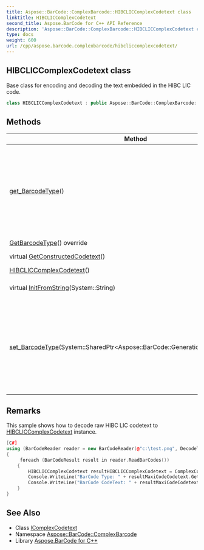 ```yaml
---
title: Aspose::BarCode::ComplexBarcode::HIBCLICComplexCodetext class
linktitle: HIBCLICComplexCodetext
second_title: Aspose.BarCode for C++ API Reference
description: 'Aspose::BarCode::ComplexBarcode::HIBCLICComplexCodetext class. Base class for encoding and decoding the text embedded in the HIBC LIC code in C++.'
type: docs
weight: 600
url: /cpp/aspose.barcode.complexbarcode/hibcliccomplexcodetext/
---
```

## HIBCLICComplexCodetext class


Base class for encoding and decoding the text embedded in the HIBC LIC code.

```cpp
class HIBCLICComplexCodetext : public Aspose::BarCode::ComplexBarcode::IComplexCodetext
```

## Methods

| Method | Description |
| --- | --- |
| [get_BarcodeType](./get_barcodetype/)() | Gets barcode type. HIBC LIC codetext can be encoded using HIBCCode39LIC, HIBCCode128LIC, HIBCAztecLIC, HIBCDataMatrixLIC and HIBCQRLIC encode types. Default value: HIBCCode39LIC. |
| [GetBarcodeType](./getbarcodetype/)() override | Gets barcode type. |
| virtual [GetConstructedCodetext](./getconstructedcodetext/)() | Constructs codetext. |
| [HIBCLICComplexCodetext](./hibcliccomplexcodetext/)() |  |
| virtual [InitFromString](./initfromstring/)(System::String) | Initializes instance from constructed codetext. |
| [set_BarcodeType](./set_barcodetype/)(System::SharedPtr\<Aspose::BarCode::Generation::BaseEncodeType\>) | Sets barcode type. HIBC LIC codetext can be encoded using HIBCCode39LIC, HIBCCode128LIC, HIBCAztecLIC, HIBCDataMatrixLIC and HIBCQRLIC encode types. Default value: HIBCCode39LIC. |
## Remarks


This sample shows how to decode raw HIBC LIC codetext to [HIBCLICComplexCodetext](./) instance. 
```cpp
[C#]
using (BarCodeReader reader = new BarCodeReader(@"c:\test.png", DecodeType.HIBCAztecLIC))
{
     foreach (BarCodeResult result in reader.ReadBarCodes())
    {
        HIBCLICComplexCodetext resultHIBCLICComplexCodetext = ComplexCodetextReader.TryDecodeHIBCLIC(result.CodeText);
        Console.WriteLine("BarCode Type: " + resultMaxiCodeCodetext.GetBarcodeType());
        Console.WriteLine("BarCode CodeText: " + resultMaxiCodeCodetext.GetConstructedCodetext());
    }
}
```

## See Also

* Class [IComplexCodetext](../icomplexcodetext/)
* Namespace [Aspose::BarCode::ComplexBarcode](../)
* Library [Aspose.BarCode for C++](../../)
